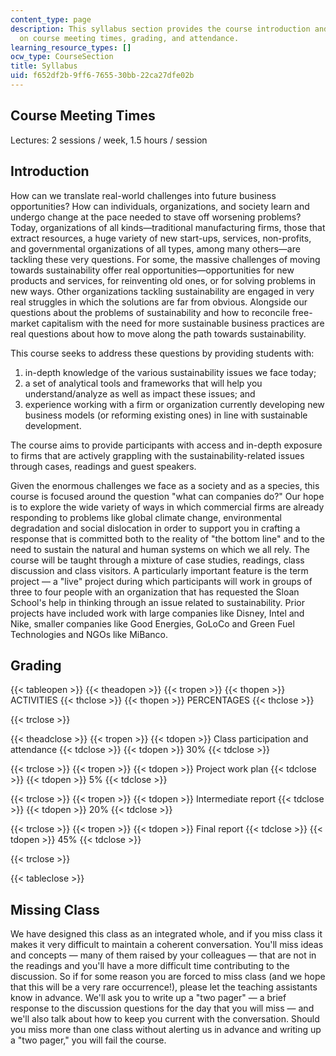 ```yaml
---
content_type: page
description: This syllabus section provides the course introduction and information
  on course meeting times, grading, and attendance.
learning_resource_types: []
ocw_type: CourseSection
title: Syllabus
uid: f652df2b-9ff6-7655-30bb-22ca27dfe02b
---
```


Course Meeting Times
--------------------

Lectures: 2 sessions / week, 1.5 hours / session

Introduction
------------

How can we translate real-world challenges into future business opportunities? How can individuals, organizations, and society learn and undergo change at the pace needed to stave off worsening problems? Today, organizations of all kinds—traditional manufacturing firms, those that extract resources, a huge variety of new start-ups, services, non-profits, and governmental organizations of all types, among many others—are tackling these very questions. For some, the massive challenges of moving towards sustainability offer real opportunities—opportunities for new products and services, for reinventing old ones, or for solving problems in new ways. Other organizations tackling sustainability are engaged in very real struggles in which the solutions are far from obvious. Alongside our questions about the problems of sustainability and how to reconcile free-market capitalism with the need for more sustainable business practices are real questions about how to move along the path towards sustainability.

This course seeks to address these questions by providing students with:

1.  in-depth knowledge of the various sustainability issues we face today;
2.  a set of analytical tools and frameworks that will help you understand/analyze as well as impact these issues; and
3.  experience working with a firm or organization currently developing new business models (or reforming existing ones) in line with sustainable development.

The course aims to provide participants with access and in-depth exposure to firms that are actively grappling with the sustainability-related issues through cases, readings and guest speakers.

Given the enormous challenges we face as a society and as a species, this course is focused around the question "what can companies do?" Our hope is to explore the wide variety of ways in which commercial firms are already responding to problems like global climate change, environmental degradation and social dislocation in order to support you in crafting a response that is committed both to the reality of "the bottom line" and to the need to sustain the natural and human systems on which we all rely. The course will be taught through a mixture of case studies, readings, class discussion and class visitors. A particularly important feature is the term project — a "live" project during which participants will work in groups of three to four people with an organization that has requested the Sloan School's help in thinking through an issue related to sustainability. Prior projects have included work with large companies like Disney, Intel and Nike, smaller companies like Good Energies, GoLoCo and Green Fuel Technologies and NGOs like MiBanco.

Grading
-------

{{< tableopen >}}
{{< theadopen >}}
{{< tropen >}}
{{< thopen >}}
ACTIVITIES
{{< thclose >}}
{{< thopen >}}
PERCENTAGES
{{< thclose >}}

{{< trclose >}}

{{< theadclose >}}
{{< tropen >}}
{{< tdopen >}}
Class participation and attendance
{{< tdclose >}}
{{< tdopen >}}
30%
{{< tdclose >}}

{{< trclose >}}
{{< tropen >}}
{{< tdopen >}}
Project work plan
{{< tdclose >}}
{{< tdopen >}}
5%
{{< tdclose >}}

{{< trclose >}}
{{< tropen >}}
{{< tdopen >}}
Intermediate report
{{< tdclose >}}
{{< tdopen >}}
20%
{{< tdclose >}}

{{< trclose >}}
{{< tropen >}}
{{< tdopen >}}
Final report
{{< tdclose >}}
{{< tdopen >}}
45%
{{< tdclose >}}

{{< trclose >}}

{{< tableclose >}}

Missing Class
-------------

We have designed this class as an integrated whole, and if you miss class it makes it very difficult to maintain a coherent conversation. You'll miss ideas and concepts — many of them raised by your colleagues — that are not in the readings and you'll have a more difficult time contributing to the discussion. So if for some reason you are forced to miss class (and we hope that this will be a very rare occurrence!), please let the teaching assistants know in advance. We'll ask you to write up a "two pager" — a brief response to the discussion questions for the day that you will miss — and we'll also talk about how to keep you current with the conversation. Should you miss more than one class without alerting us in advance and writing up a "two pager," you will fail the course.